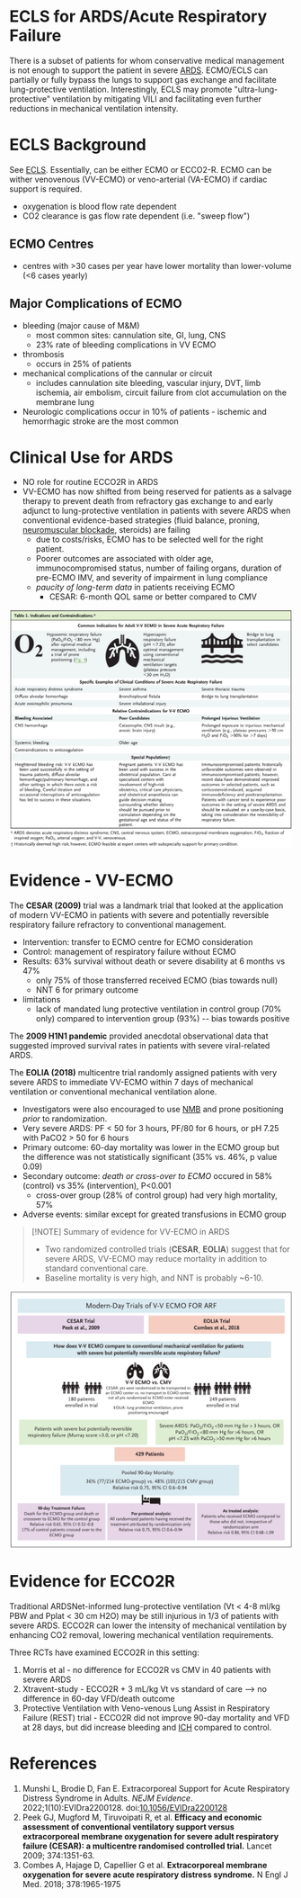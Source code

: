 # ECLS for ARDS/Acute Respiratory Failure
There is a subset of patients for whom conservative medical management is not enough to support the patient in severe [ARDS](Acute%20Respiratory%20Distress%20Syndrome.md). ECMO/ECLS can partially or fully bypass the lungs to support gas exchange and facilitate lung-protective ventilation. Interestingly, ECLS may promote "ultra-lung-protective" ventilation by mitigating VILI and facilitating even further reductions in mechanical ventilation intensity.

# ECLS Background
See [ECLS](ECLS). Essentially, can be either ECMO or ECCO2-R. ECMO can be wither venovenous (VV-ECMO) or veno-arterial (VA-ECMO) if cardiac support is required.
- oxygenation is blood flow rate dependent
- CO2 clearance is gas flow rate dependent (i.e. "sweep flow")

## ECMO Centres
- centres with >30 cases per year have lower mortality than lower-volume (<6 cases yearly)

## Major Complications of ECMO
- bleeding (major cause of M&M)
	- most common sites: cannulation site, GI, lung, CNS
	- 23% rate of bleeding complications in VV ECMO
- thrombosis
	- occurs in 25% of patients
- mechanical complications of the cannular or circuit
	- includes cannulation site bleeding, vascular injury, DVT, limb ischemia, air embolism, circuit failure from clot accumulation on the membrane lung
- Neurologic complications occur in 10% of patients - ischemic and hemorrhagic stroke are the most common

# Clinical Use for ARDS
- NO role for routine ECCO2R in ARDS
- VV-ECMO has now shifted from being reserved for patients as a salvage therapy to prevent death from refractory gas exchange to and early adjunct to lung-protective ventilation in patients with severe ARDS when conventional evidence-based strategies (fluid balance, proning, [neuromuscular blockade](../Procedures/Neuromuscular%20Blockade.md), steroids) are failing
	- due to costs/risks, ECMO has to be selected well for the right patient. 
	- Poorer outcomes are associated with older age, immunocompromised status, number of failing organs, duration of pre-ECMO IMV, and severity of impairment in lung compliance
	- *paucity of long-term data* in patients receiving ECMO
		- CESAR: 6-month QOL same or better compared to CMV

![](_attachments/Pasted%20image%2020221219155805.png)

# Evidence - VV-ECMO
The **CESAR (2009)** trial was a landmark trial that looked at the application of modern VV-ECMO in patients with severe and potentially reversible respiratory failure refractory to conventional management.

- Intervention: transfer to ECMO centre for ECMO consideration
- Control: management of respiratory failure without ECMO
- Results: 63% survival without death or severe disability at 6 months vs 47%
	- only 75% of those transferred received ECMO (bias towards null)
	- NNT 6 for primary outcome
- limitations
	- lack of mandated lung protective ventilation in control group (70% only) compared to intervention group (93%) -- bias towards positive

The **2009 H1N1 pandemic** provided anecdotal observational data that suggested improved survival rates in patients with severe viral-related ARDS.

The **EOLIA (2018)** multicentre trial randomly assigned patients with very severe ARDS to immediate VV-ECMO within 7 days of mechanical ventilation or conventional mechanical ventilation alone.

- Investigators were also encouraged to use [NMB](../Procedures/Neuromuscular%20Blockade.md) and prone positioning *prior* to randomization.
- Very severe ARDS: PF < 50 for 3 hours, PF/80 for 6 hours, or pH  7.25 with PaCO2 > 50 for 6 hours
- Primary outcome: 60-day mortality was lower in the ECMO group but the difference was not statistically significant (35% vs. 46%, p value 0.09)
- Secondary outcome: *death or cross-over to ECMO* occured in 58% (control) vs 35% (intervention), P<0.001
	- cross-over group (28% of control group) had very high mortality, 57%
- Adverse events: similar except for greated transfusions in ECMO group

> [!NOTE] Summary of evidence for VV-ECMO in ARDS
> - Two randomized controlled trials (**CESAR**, **EOLIA**) suggest that for severe ARDS, VV-ECMO may reduce mortality in addition to standard conventional care.
> - Baseline mortality is very high, and NNT is probably ~6-10.

![](_attachments/Pasted%20image%2020221219154417.png)

# Evidence for ECCO2R
Traditional ARDSNet-informed lung-protective ventilation (Vt < 4-8 ml/kg PBW and Pplat < 30 cm H2O) may be still injurious in 1/3 of patients with severe ARDS. ECCO2R can lower the intensity of mechanical ventilation by enhancing CO2 removal, lowering mechanical ventilation requirements.

Three RCTs have examined ECCO2R in this setting:
1. Morris et al - no difference for ECCO2R vs CMV in 40 patients with severe ARDS
2. Xtravent-study - ECCO2R + 3 mL/kg Vt vs standard of care --> no difference in 60-day VFD/death outcome
3. Protective Ventilation with Veno-venous Lung Assist in Respiratory Failure (REST) trial - ECCO2R did not improve 90-day mortality and VFD at 28 days, but did increase bleeding and [ICH](../Neuro%20Critical%20Care/Intracranial%20Hemorrhage.md) compared to control.

# References
1. Munshi L, Brodie D, Fan E. Extracorporeal Support for Acute Respiratory Distress Syndrome in Adults. _NEJM Evidence_. 2022;1(10):EVIDra2200128. doi:[10.1056/EVIDra2200128](https://doi.org/10.1056/EVIDra2200128)
2. Peek GJ, Mugford M, Tiruvoipati R, et al. **Efficacy and economic assessment of conventional ventilatory support versus extracorporeal membrane oxygenation for severe adult respiratory failure (CESAR): a multicentre randomised controlled trial.** Lancet 2009; 374:1351-63.
3. Combes A, Hajage D, Capellier G et al. **Extracorporeal membrane oxygenation for severe acute respiratory distress syndrome.** N Engl J Med. 2018; 378:1965-1975